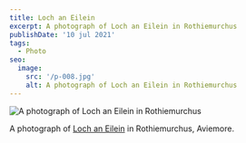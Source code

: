 ```yaml
---
title: Loch an Eilein
excerpt: A photograph of Loch an Eilein in Rothiemurchus
publishDate: '10 jul 2021'
tags:
  - Photo
seo: 
  image: 
    src: '/p-008.jpg'
    alt: A photograph of Loch an Eilein in Rothiemurchus
---
```


![A photograph of Loch an Eilein in Rothiemurchus](/p-008.JPG) 

A photograph of <a href="https://en.wikipedia.org/wiki/Loch_an_Eilein">Loch an Eilein</a> in Rothiemurchus, Aviemore.